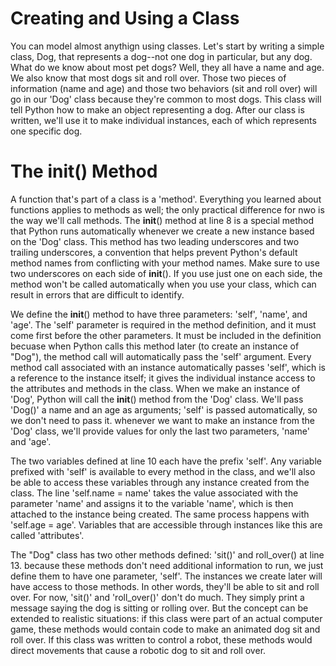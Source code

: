 # Creating and Using a Class

You can model almost anythign using classes. Let's start by writing a simple class, Dog, that represents a dog--not one dog in particular, but any dog. What do we know about most pet dogs? Well, they all have a name and age. We also know that most dogs sit and roll over. Those two pieces of information (name and age) and those two behaviors (sit and roll over) will go in our 'Dog' class because they're common to most dogs. This class will tell Python how to make an object representing a dog. After our class is written, we'll use it to make individual instances, each of which represents one specific dog.

# The __init__() Method

A function that's part of a class is a 'method'. Everything you learned about functions applies to methods as well; the only practical difference for nwo is the way we'll call methods. The __init__() method at line 8 is a special method that Python runs automatically whenever we create a new instance based on the 'Dog' class. This method has two leading underscores and two trailing underscores, a convention that helps prevent Python's default method names from conflicting with your method names. Make sure to use two underscores on each side of __init__(). If you use just one on each side, the method won't be called automatically when you use your class, which can result in errors that are difficult to identify.

We define the __init__() method to have three parameters: 'self', 'name', and 'age'. The 'self' parameter is required in the method definition, and it must come first before the other parameters. It must be included in the definition becuase when Python calls this method later (to create an instance of "Dog"), the method call will automatically pass the 'self' argument. Every method call associated with an instance automatically passes 'self', which is a reference to the instance itself; it gives the individual instance access to the attributes and methods in the class. When we make an instance of 'Dog', Python will call the __init__() method from the 'Dog' class. We'll pass 'Dog()' a name and an age as arguments; 'self' is passed automatically, so we don't need to pass it. whenever we want to make an instance from the 'Dog' class, we'll provide values for only the last two parameters, 'name' and 'age'.

The two variables defined at line 10 each have the prefix 'self'. Any variable prefixed with 'self' is available to every method in the class, and we'll also be able to access these variables through any instance created from the class. The line 'self.name = name' takes the value associated with the parameter 'name' and assigns it to the variable 'name', which is then attached to the instance being created. The same process happens with 'self.age = age'. Variables that are accessible through instances like this are called 'attributes'.

The "Dog" class has two other methods defined: 'sit()' and roll_over() at line 13. because these methods don't need additional information to run, we just define them to have one parameter, 'self'. The instances we create later will have access to those methods. In other words, they'll be able to sit and roll over. For now, 'sit()' and 'roll_over()' don't do much. They simply print a message saying the dog is sitting or rolling over. But the concept can be extended to realistic situations: if this class were part of an actual computer game, these methods would contain code to make an animated dog sit and roll over. If this class was written to control a robot, these methods would direct movements that cause a robotic dog to sit and roll over.